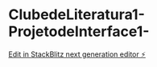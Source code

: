 # ClubedeLiteratura1-ProjetodeInterface1-

[Edit in StackBlitz next generation editor ⚡️](https://stackblitz.com/~/github.com/RamonaP88/ClubedeLiteratura1-ProjetodeInterface1-)